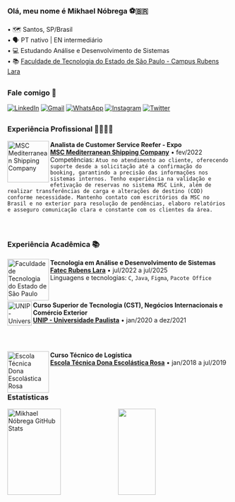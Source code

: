 ### Olá, meu nome é Mikhael Nóbrega ⚽🇧🇷
• 🗺️ Santos, SP/Brasil
<br>
• 🗣️ PT nativo | EN intermediário
<br>
• 💻 Estudando Análise e Desenvolvimento de Sistemas
<br>
• 📚 [Faculdade de Tecnologia do Estado de São Paulo - Campus Rubens Lara](https://fatecrl.edu.br/)
<br>

##

### Fale comigo 📲
<a href = "https://www.linkedin.com/in/mikhael-nobrega/"><img alt="LinkedIn" src="https://img.shields.io/badge/LinkedIn-0077B5?style=for-the-badge&logo=linkedin&logoColor=white"></a>
<a href = "mailto: mikhael.nobrega12@gmail.com"><img alt="Gmail" src="https://img.shields.io/badge/Gmail-D14836?style=for-the-badge&logo=gmail&logoColor=white"></a>
<a href = "https://wa.me/+5513991038324"><img alt="WhatsApp" src="https://img.shields.io/badge/WhatsApp-25D366?style=for-the-badge&logo=whatsapp&logoColor=white"></a>
<a href = "https://www.instagram.com/m.nobrega_/#"><img alt="Instagram" src="https://img.shields.io/badge/Instagram-E4405F?style=for-the-badge&logo=instagram&logoColor=white"></a>
<a href = "https://twitter.com/mikhaelzin12"><img alt="Twitter" src="https://img.shields.io/badge/Twitter-1DA1F2?style=for-the-badge&logo=twitter&logoColor=white"></a>

##

### Experiência Profissional 🧑🏻‍💼💼
[<img align="left" width="94px" alt="MSC Mediterranean Shipping Company" src="https://github.com/MikhaelNbg12/MikhaelNbg12/assets/129698581/c72f56aa-fa75-4781-bf4e-f51a3bb6d464"/>](https://www.msc.com)
**Analista de Customer Service Reefer - Expo** \
[**MSC Mediterranean Shipping Company**](https://www.msc.com) • fev/2022 \
Competências: `Atuo no atendimento ao cliente, oferecendo suporte desde a solicitação até a confirmação do booking, garantindo a precisão das informações nos sistemas internos. Tenho experiência na validação e efetivação de reservas no sistema MSC Link, além de realizar transferências de carga e alterações de destino (COD) conforme necessidade. Mantenho contato com escritórios da MSC no Brasil e no exterior para resolução de pendências, elaboro relatórios e asseguro comunicação clara e constante com os clientes da área.`

<br>

##

### Experiência Acadêmica 📚

[<img align="left" height="94px" alt="Faculdade de Tecnologia do Estado de São Paulo" src="https://fatecrl.edu.br/static/img/logo-fatec.png"/>](https://fatecrl.edu.br/)
**Tecnologia em Análise e Desenvolvimento de Sistemas** \
[**Fatec Rubens Lara**](https://fatecrl.edu.br/) • jul/2022 a jul/2025 \
Linguagens e tecnologias: `C`, `Java`, `Figma`, `Pacote Office`

<br>

[<img align="left" height="55px" alt="UNIP - Universidade Paulista" src="https://www.unip.br/assets/img/logo/logo-unip.svg"/>](https://www.unip.br)
**Curso Superior de Tecnologia (CST), Negócios Internacionais e Comércio Exterior** \
[**UNIP - Universidade Paulista**](https://www.unip.br) • jan/2020 a dez/2021 

<br>
<br>

[<img align="left" height="94px" alt="Escola Técnica Dona Escolástica Rosa" src="https://github.com/MikhaelNbg12/MikhaelNbg12/assets/129698581/3f32ea23-c1b8-4266-8a0b-26f638ae06c5"/>](https://www.cps.sp.gov.br/etecs/etec-dona-escolastica-rosa/)
**Curso Técnico de Logística** \
[**Escola Técnica Dona Escolástica Rosa**](https://www.cps.sp.gov.br/etecs/etec-dona-escolastica-rosa/) • jan/2018 a jul/2019 

<br>

##

### Estatísticas
<div align-items="center">
<img width="49%" height="195px" src="https://github-readme-stats.vercel.app/api?username=MikhaelNbg12&show_icons=true&locale=en&count_private=true&hide_border=true&title_color=25f776&icon_color=25b1f7&text_color=c9d1d9&bg_color=0d1117&hide_title=true" alt="Mikhael Nóbrega GitHub Stats"/>
<img width="41%" height="195px" src="https://github-readme-stats-sigma-five.vercel.app/api/top-langs/?username=MikhaelNbg12&layout=compact&hide_border=true&title_color=25f776&text_color=c9d1d9&bg_color=0d1117"/>
</div>
